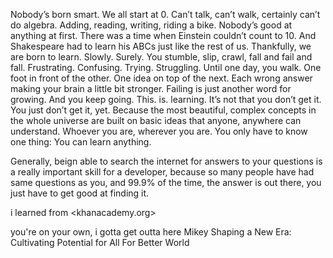 Nobody’s born smart. We all start at 0. Can’t talk, can’t walk, certainly can’t do algebra.
Adding, reading, writing, riding a bike. Nobody’s good at anything at first.
There was a time when Einstein couldn’t count to 10.
And Shakespeare had to learn his ABCs just like the rest of us.
Thankfully, we are born to learn.
Slowly. Surely. You stumble, slip, crawl, fall and fail and fall.
Frustrating. Confusing. Trying. Struggling.
Until one day, you walk.
One foot in front of the other. One idea on top of the next.
Each wrong answer making your brain a little bit stronger.
Failing is just another word for growing. And you keep going.
This. is. learning.
It’s not that you don’t get it.
You just don’t get it, yet. Because the most beautiful, complex concepts in the whole universe
are built on basic ideas that anyone, anywhere can understand.
Whoever you are, wherever you are.
You only have to know one thing:
You can learn anything.

Generally, beign able to search the internet for answers
to your questions is a really important skill
for a developer,
because so many people have had same questions as you,
and 99.9% of the time, the answer is out there, 
you just have to get good at finding it.




i learned from <khanacademy.org>

you're on your own, i gotta get outta here Mikey
Shaping a New Era: Cultivating Potential for All
For Better World
